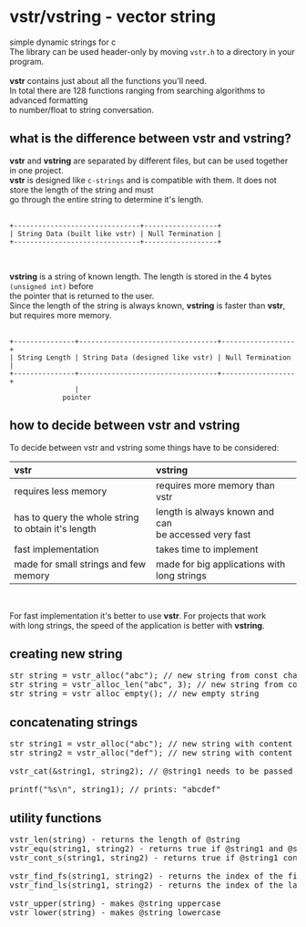 # vstr/vstring - vector string
simple dynamic strings for c<br/>
The library can be used header-only by moving `vstr.h` to a directory in your program.<br/>
<br/>
**vstr** contains just about all the functions you'll need.<br/>
In total there are 128 functions ranging from searching algorithms to advanced formatting<br/>
to number/float to string conversation.

## what is the difference between vstr and vstring?

**vstr** and **vstring** are separated by different files, but can be used together in one project.<br/>
**vstr** is designed like `c-strings` and is compatible with them. It does not store the length of the string and must<br/>
go through the entire string to determine it's length.<br/>
<br/>
```
+-------------------------------+------------------+
| String Data (built like vstr) | Null Termination |
+-------------------------------+------------------+
```
<br/>

**vstring** is a string of known length. The length is stored in the 4 bytes `(unsigned int)` before<br/>
the pointer that is returned to the user.<br/>
Since the length of the string is always known, **vstring** is faster than **vstr**, but requires more memory.<br/><br/>

```
+---------------+----------------------------------+------------------+
| String Length | String Data (designed like vstr) | Null Termination |
+---------------+----------------------------------+------------------+
                |
             pointer
```

## how to decide between vstr and vstring
To decide between vstr and vstring some things have to be considered:

| vstr                                                    | vstring                                                   |
|:--------------------------------------------------------|:----------------------------------------------------------|
| requires less memory                                    | requires more memory than vstr                            |
| has to query the whole string<br/>to obtain it's length | length is always known and can<br/> be accessed very fast |
| fast implementation                                     | takes time to implement                                   |
| made for small strings and few memory                   | made for big applications with long strings               |
<br/>

For fast implementation it's better to use **vstr**. For projects that work<br/>
with long strings, the speed of the application is better with **vstring**.

## creating new string
<pre>
str string = vstr_alloc("abc"); // new string from const char*
str string = vstr_alloc_len("abc", 3); // new string from const char* with length 3
str string = vstr_alloc_empty(); // new empty string
</pre>

## concatenating strings
<pre>
str string1 = vstr_alloc("abc"); // new string with content "abc" and length 3
str string2 = vstr_alloc("def"); // new string with content "def" and length 3

vstr_cat(&string1, string2); // @string1 needs to be passed as reference here

printf("%s\n", string1); // prints: "abcdef"
</pre>

## utility functions
<pre>
vstr_len(string) - returns the length of @string
vstr_equ(string1, string2) - returns true if @string1 and @string2 are identical
vstr_cont_s(string1, string2) - returns true if @string1 contains @string2

vstr_find_fs(string1, string2) - returns the index of the first occurence of @string2 in @string1
vstr_find_ls(string1, string2) - returns the index of the last occurence of @string2 in @string1

vstr_upper(string) - makes @string uppercase
vstr_lower(string) - makes @string lowercase
</pre>
